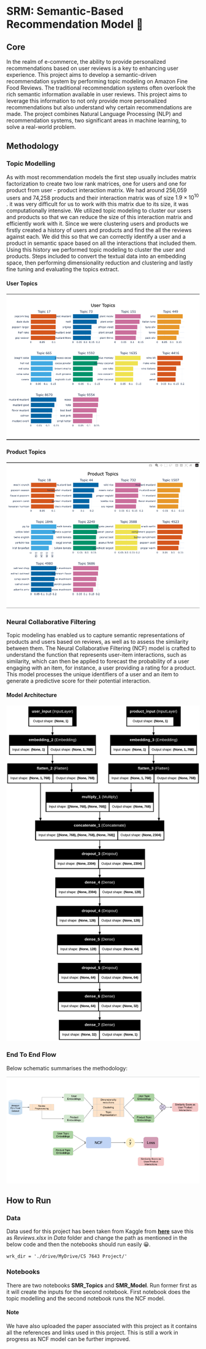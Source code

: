 # SRM: Semantic-Based Recommendation Model :memo:
## Core
In the realm of e-commerce, the ability to provide personalized recommendations based on user reviews is a key to enhancing user experience. This project aims to develop a semantic-driven recommendation system by performing topic modeling on Amazon Fine Food Reviews. The traditional recommendation systems often overlook the rich semantic information available in user reviews. This project aims to leverage this information to not only provide more personalized recommendations but also understand why certain recommendations are made. The project combines Natural Language Processing (NLP) and recommendation systems, two significant areas in machine learning, to solve a real-world problem.

## Methodology
### Topic Modelling
As with most recommendation models the first step usually includes matrix factorization to create two low rank matrices, one for users and one for product from user - product interaction matrix. We had around 256,059 users and 74,258 products and their interaction matrix was of size $1.9 \times 10^{10}$ . it was very difficult for us to work with this matrix due to its size, it was computationally intensive. We utilized topic modeling to cluster our users and products so that we can reduce the size of this interaction matrix and efficiently work with it.
Since we were clustering users and products we firstly created a history of users and products and find the all the reviews against each. We did this so that we can correctly identify a user and a product in semantic space based on all the interactions that included them.
Using this history we performed topic modeling to cluster the user and products. Steps included to convert the textual data into an embedding space, then performing dimensionality reduction and clustering and lastly fine tuning and evaluating the topics extract.

#### User Topics

![User Topics](/Misc/user_topics.png)

#### Product Topics

![User Topics](/Misc/product_topics.png)

### Neural Collaborative Filtering
Topic modeling has enabled us to capture semantic representations of products and users based on reviews, as well as to assess the similarity between them. The Neural Collaborative Filtering (NCF) model is crafted to understand the function that represents user-item interactions, such as similarity, which can then be applied to forecast the probability of a user engaging with an item, for instance, a user providing a rating for a product. This model processes the unique identifiers of a user and an item to generate a predictive score for their potential interaction.

#### Model Architecture
![User Topics](/Misc/model_architecture.png)
### End To End Flow 

Below schematic summarises the methodology:

![E2E Flow](/Misc/e2e.png)

## How to Run
### Data
Data used for this project has been taken from Kaggle from [**here**](https://www.kaggle.com/datasets/snap/amazon-fine-food-reviews/) save this as *Reviews.xlsx* in *Data* folder and change the path as mentioned in the below code and then the notebooks should run easily :grinning:.

```
wrk_dir = './drive/MyDrive/CS 7643 Project/'

```

### Notebooks 
There are two notebooks **SMR_Topics** and **SMR_Model**. Run former first as it will create the inputs for the second notebook. First notebook does the topic modelling and the second notebook runs the NCF model. 

#### Note
We have also uploaded the paper associated with this project as it contains all the references and links used in this project. This is still a work in progress as NCF model can be further improved.  



